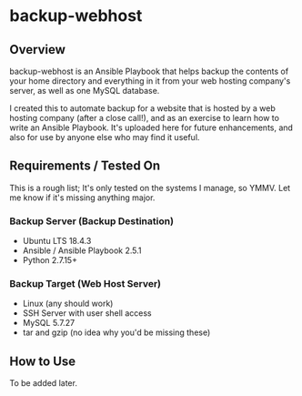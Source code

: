 # backup-webhost
## Overview

backup-webhost is an Ansible Playbook that helps backup the contents of your home directory and everything in it from your web hosting company's server, as well as one MySQL database.

I created this to automate backup for a website that is hosted by a web hosting company (after a close call!), and as an exercise to learn how to write an Ansible Playbook. It's uploaded here for future enhancements, and also for use by anyone else who may find it useful.

## Requirements / Tested On

This is a rough list; It's only tested on the systems I manage, so YMMV. Let me know if it's missing anything major.

### Backup Server (Backup Destination)
* Ubuntu LTS 18.4.3
* Ansible / Ansible Playbook 2.5.1
* Python 2.7.15+

### Backup Target (Web Host Server)
* Linux (any should work)
* SSH Server with user shell access
* MySQL 5.7.27
* tar and gzip (no idea why you'd be missing these)

## How to Use
To be added later.
